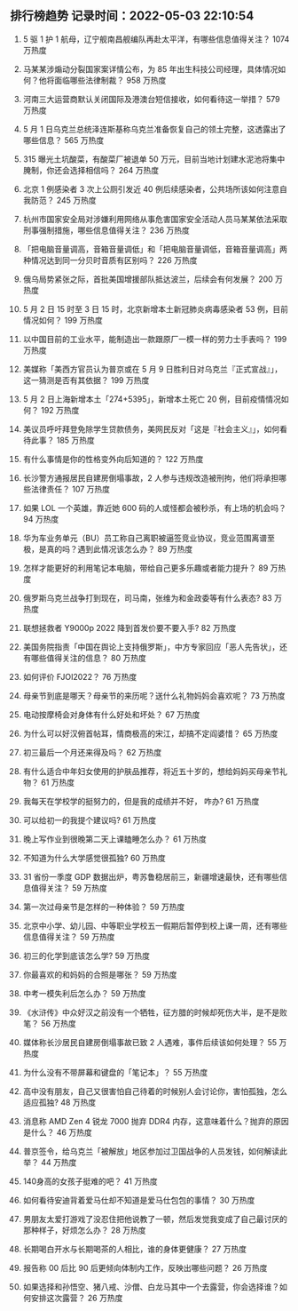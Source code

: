 
## 排行榜趋势 记录时间：2022-05-03 22:10:54
  
  1. 5 驱 1 护 1 航母，辽宁舰南昌舰编队再赴太平洋，有哪些信息值得关注？ 1074 万热度
    
  2. 马某某涉煽动分裂国家案详情公布，为 85 年出生科技公司经理，具体情况如何？他将面临哪些法律制裁？ 958 万热度
    
  3. 河南三大运营商默认关闭国际及港澳台短信接收，如何看待这一举措？ 579 万热度
    
  4. 5 月 1 日乌克兰总统泽连斯基称乌克兰准备恢复自己的领土完整，这透露出了哪些信息？ 565 万热度
    
  5. 315 曝光土坑酸菜，有酸菜厂被退单 50 万元，目前当地计划建水泥池将集中腌制，你还会选择相信吗？ 264 万热度
    
  6. 北京 1 例感染者 3 次上公厕引发近 40 例后续感染者，公共场所该如何注意自我防范？ 245 万热度
    
  7. 杭州市国家安全局对涉嫌利用网络从事危害国家安全活动人员马某某依法采取刑事强制措施，哪些信息值得关注？ 236 万热度
    
  8. 「把电脑音量调高，音箱音量调低」和「把电脑音量调低，音箱音量调高」两种情况达到同一分贝时音质有区别吗？ 226 万热度
    
  9. 俄乌局势紧张之际，首批美国增援部队抵达波兰，后续会有何发展？ 200 万热度
    
  10. 5 月 2 日 15 时至 3 日 15 时，北京新增本土新冠肺炎病毒感染者 53 例，目前情况如何？ 199 万热度
    
  11. 以中国目前的工业水平，能制造出一款跟原厂一模一样的劳力士手表吗？ 199 万热度
    
  12. 美媒称「美西方官员认为普京或在 5 月 9 日胜利日对乌克兰『正式宣战』」，这一猜测是否有其依据？ 199 万热度
    
  13. 5 月 2 日上海新增本土「274+5395」，新增本土死亡 20 例，目前疫情情况如何？ 192 万热度
    
  14. 美议员呼吁拜登免除学生贷款债务，美网民反对「这是『社会主义』」，如何看待此事？ 185 万热度
    
  15. 有什么事情是你的性格变外向后知道的？ 122 万热度
    
  16. 长沙警方通报居民自建房倒塌事故，2 人参与违规改造被刑拘，他们将承担哪些法律责任？ 107 万热度
    
  17. 如果 LOL 一个英雄，靠近她 600 码的人或怪都会被秒杀，有上场的机会吗？ 94 万热度
    
  18. 华为车业务单元（BU）员工称自己离职被逼签竞业协议，竞业范围离谱至极，是真的吗？遇到此情况该怎么办？ 89 万热度
    
  19. 怎样才能更好的利用笔记本电脑，带给自己更多乐趣或者能力提升？ 89 万热度
    
  20. 俄罗斯乌克兰战争打到现在，司马南，张维为和金政委等有什么表态? 83 万热度
    
  21. 联想拯救者 Y9000p 2022 降到首发价要不要入手? 82 万热度
    
  22. 美国务院指责「中国在舆论上支持俄罗斯」，中方专家回应「恶人先告状」，还有哪些值得关注的信息？ 80 万热度
    
  23. 如何评价 FJOI2022？ 76 万热度
    
  24. 母亲节到底是哪天？母亲节的来历呢？送什么礼物妈妈会喜欢呢？ 73 万热度
    
  25. 电动按摩椅会对身体有什么好处和坏处？ 67 万热度
    
  26. 为什么可以好汉俯首帖耳，情商极高的宋江，却搞不定阎婆惜？ 65 万热度
    
  27. 初三最后一个月还来得及吗？ 62 万热度
    
  28. 有什么适合中年妇女使用的护肤品推荐，将近五十岁的，想给妈妈买母亲节礼物？ 61 万热度
    
  29. 我每天在学校学的挺努力的，但是我的成绩并不好， 咋办? 61 万热度
    
  30. 可以给初一的我提个建议吗? 61 万热度
    
  31. 晚上写作业到很晚第二天上课瞌睡怎么办？ 61 万热度
    
  32. 不知道为什么大学感觉很孤独? 60 万热度
    
  33. 31 省份一季度 GDP 数据出炉，粤苏鲁稳居前三，新疆增速最快，还有哪些信息值得关注？ 59 万热度
    
  34. 第一次过母亲节是怎样的一种体验？ 59 万热度
    
  35. 北京中小学、幼儿园、中等职业学校五一假期后暂停到校上课一周，还有哪些信息值得关注？ 59 万热度
    
  36. 初三的化学到底该怎么学? 59 万热度
    
  37. 你最喜欢的和妈妈的合照是哪张？ 59 万热度
    
  38. 中考一模失利后怎么办？ 59 万热度
    
  39. 《水浒传》中众好汉之前没有一个牺牲，征方腊的时候却死伤大半，是不是败笔？ 56 万热度
    
  40. 媒体称长沙居民自建房倒塌事故已致 2 人遇难，事件后续该如何处理？ 55 万热度
    
  41. 为什么没有不带屏幕和键盘的「笔记本」？ 55 万热度
    
  42. 高中没有朋友，自己又很害怕自己待着的时候别人会讨论你，害怕孤独，怎么适应孤独? 48 万热度
    
  43. 消息称 AMD Zen 4 锐龙 7000 抛弃 DDR4 内存，这意味着什么？抛弃的原因是什么？ 46 万热度
    
  44. 普京签令，给乌克兰「被解放」地区参加过卫国战争的人员发钱，如何解读此举？ 44 万热度
    
  45. 140身高的女孩子挺难的吧？ 41 万热度
    
  46. 如何看待安迪背着爱马仕却不知道是爱马仕包包的事情？ 30 万热度
    
  47. 男朋友太爱打游戏了没忍住把他说教了一顿，然后发觉我变成了自己最讨厌的那种样子，好烦怎么办？ 28 万热度
    
  48. 长期喝白开水与长期喝茶的人相比，谁的身体更健康？ 27 万热度
    
  49. 报告称 00 后比 90 后更倾向体制内工作，反映出哪些问题？ 26 万热度
    
  50. 如果选择和孙悟空、猪八戒、沙僧、白龙马其中一个去露营，你会选择谁？如何安排这次露营？ 26 万热度
    
